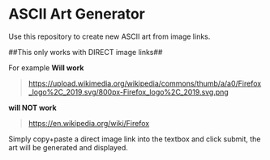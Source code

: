 # ASCII Art Generator

Use this repository to create new ASCII art from image links. 

##This only works with DIRECT image links##

For example 
**Will work**
>https://upload.wikimedia.org/wikipedia/commons/thumb/a/a0/Firefox_logo%2C_2019.svg/800px-Firefox_logo%2C_2019.svg.png



**will NOT work**
>https://en.wikipedia.org/wiki/Firefox


Simply copy+paste a direct image link into the textbox and click submit, the art will be generated and displayed.
